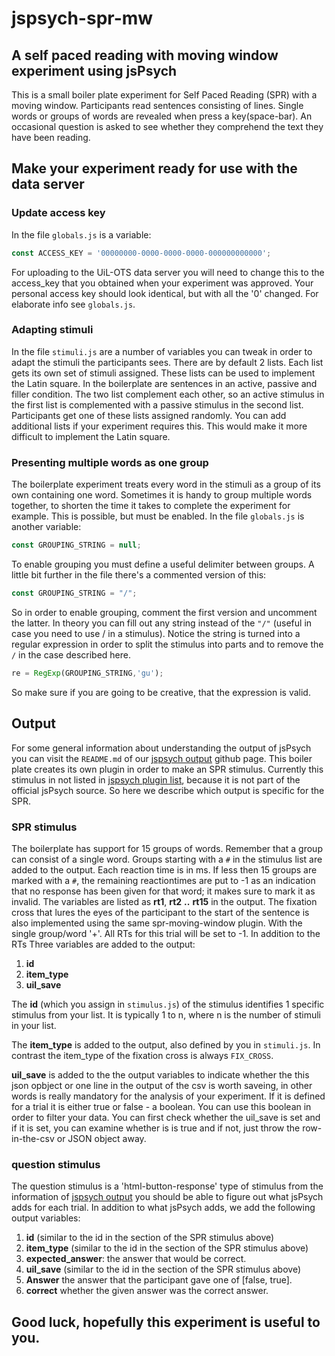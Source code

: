 # jspsych-spr-mw
## A self paced reading with moving window experiment using jsPsych
This is a small boiler plate experiment for Self Paced Reading (SPR) with a
moving window. Participants read sentences consisting of lines. Single
words or groups of words are revealed when press a key(space-bar). An occasional
question is asked to see whether they comprehend the text they have been
reading.

## Make your experiment ready for use with the data server

### Update access key
In the file `globals.js` is a variable:
```javascript
const ACCESS_KEY = '00000000-0000-0000-0000-000000000000';
```
For uploading to the UiL-OTS data server you will need to change
this to the access_key that you obtained when your experiment
was approved. Your personal access key should look identical, but
with all the '0' changed. For elaborate info see `globals.js`.

### Adapting stimuli
In the file `stimuli.js` are a number of variables you can tweak
in order to adapt the stimuli the participants sees. There
are by default 2 lists. Each list gets its own
set of stimuli assigned. These lists can be used to implement
the Latin square. In the boilerplate are sentences in an
active, passive and filler condition. The two list complement
each other, so an active stimulus in the first list is complemented
with a passive stimulus in the second list. Participants get one of these
lists assigned randomly. You can add additional lists if your experiment
requires this. This would make it more difficult
to implement the Latin square.

### Presenting multiple words as one group
The boilerplate experiment treats every word in the stimuli as a
group of its own containing one word. Sometimes it is handy to group
multiple words together, to shorten the time it takes to complete the
experiment for example. This is possible, but must be enabled. In the file
`globals.js` is another variable:
```javascript
const GROUPING_STRING = null;
```
To enable grouping you must define a useful delimiter between groups.
A little bit further in the file there's a commented version of this:
```javascript
const GROUPING_STRING = "/";
```
So in order to enable grouping, comment the first version and uncomment
the latter. In theory you can fill out any string instead of the `"/"`
(useful in case you need to use / in a stimulus).
Notice the string is turned into a regular expression in order to split
the stimulus into parts and to remove the `/` in the case described here.
```javascript
re = RegExp(GROUPING_STRING,'gu');
```
So make sure if you are going to be creative, that the expression is valid.

## Output
For some general information about understanding the output of jsPsych you
can visit the `README.md` of our [jspsych output][1] github page. This boiler
plate creates its own plugin in order to make an SPR stimulus. Currently this
stimulus in not listed in [jspsych plugin list][2], because it is not part of
the official jsPsych source. So here we describe which output is specific for
the SPR.

### SPR stimulus
The boilerplate has support for 15 groups of words. Remember that a group can
consist of a single word. Groups starting with a `#` in the stimulus list are
added to the output. Each reaction time is in ms. If less then 15 groups are
marked with a `#`, the remaining reactiontimes are put to -1 as an indication
that no response has been given for that word; it makes sure to mark it as
invalid. The variables are listed as **rt1**, **rt2** **..** **rt15** in the output.
The fixation cross that lures the eyes of the participant to the start of the
sentence is also implemented using the same spr-moving-window plugin. With the
single group/word '+'. All RTs for this trial will be set to -1.
In addition to the RTs Three variables are added to the output:

1. **id**
2. **item_type**
3. **uil_save**

The **id** (which you assign in `stimulus.js`) of the stimulus identifies 1
specific stimulus from your list. It is typically 1 to n, where n is the number
of stimuli in your list.

The **item_type** is added to the output, also defined by you in `stimuli.js`.
In contrast the item_type of the fixation cross is always ```FIX_CROSS```.

**uil_save** is added to the the output variables to indicate whether the this
json opbject or one line in the output of the csv is worth saveing, in other
words is really mandatory for the analysis of your experiment. If it is defined
for a trial it is either true or false - a boolean. You can use this boolean in
order to filter your data. You can first check whether the uil_save is set and
if it is set, you can examine whether is is true and if not, just throw the
row-in-the-csv or JSON object away.

### question stimulus
The question stimulus is a 'html-button-response' type of stimulus from the
information of [jspsych output][1] you should be able to figure out what jsPsych
adds for each trial. In addition to what jsPsych adds, we add the following
output variables:

1. **id** (similar to the id in the section of the SPR stimulus above)
2. **item_type** (similar to the id in the section of the SPR stimulus above)
3. **expected_answer**: the answer that would be correct.
4. **uil_save** (similar to the id in the section of the SPR stimulus above)
5. **Answer** the answer that the participant gave one of [false, true].
6. **correct** whether the given answer was the correct answer.

## Good luck, hopefully this experiment is useful to you.

[1]:<https://github.com/UiL-OTS-labs/jspsych-output>
[2]:<https://www.jspsych.org/plugins/overview/#list-of-available-plugins>
